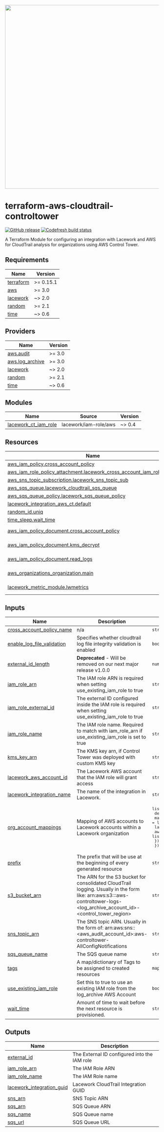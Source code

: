 <a href="https://lacework.com"><img src="https://techally-content.s3-us-west-1.amazonaws.com/public-content/lacework_logo_full.png" width="600"></a>

# terraform-aws-cloudtrail-controltower

[![GitHub release](https://img.shields.io/github/release/lacework/terraform-aws-cloudtrail-controltower.svg)](https://github.com/lacework/terraform-aws-cloudtrail-controltower/releases/)
[![Codefresh build status]( https://g.codefresh.io/api/badges/pipeline/lacework/terraform-modules%2Ftest-compatibility?type=cf-1&key=eyJhbGciOiJIUzI1NiJ9.NWVmNTAxOGU4Y2FjOGQzYTkxYjg3ZDEx.RJ3DEzWmBXrJX7m38iExJ_ntGv4_Ip8VTa-an8gBwBo)]( https://g.codefresh.io/pipelines/edit/new/builds?id=607e25e6728f5a6fba30431b&pipeline=test-compatibility&projects=terraform-modules&projectId=607db54b728f5a5f8930405d)

A Terraform Module for configuring an integration with Lacework and AWS for CloudTrail analysis for organizations using AWS Control Tower.

<!-- BEGIN_TF_DOCS -->
## Requirements

| Name | Version |
|------|---------|
| <a name="requirement_terraform"></a> [terraform](#requirement\_terraform) | >= 0.15.1 |
| <a name="requirement_aws"></a> [aws](#requirement\_aws) | >= 3.0 |
| <a name="requirement_lacework"></a> [lacework](#requirement\_lacework) | ~> 2.0 |
| <a name="requirement_random"></a> [random](#requirement\_random) | >= 2.1 |
| <a name="requirement_time"></a> [time](#requirement\_time) | ~> 0.6 |

## Providers

| Name | Version |
|------|---------|
| <a name="provider_aws.audit"></a> [aws.audit](#provider\_aws.audit) | >= 3.0 |
| <a name="provider_aws.log_archive"></a> [aws.log\_archive](#provider\_aws.log\_archive) | >= 3.0 |
| <a name="provider_lacework"></a> [lacework](#provider\_lacework) | ~> 2.0 |
| <a name="provider_random"></a> [random](#provider\_random) | >= 2.1 |
| <a name="provider_time"></a> [time](#provider\_time) | ~> 0.6 |

## Modules

| Name | Source | Version |
|------|--------|---------|
| <a name="module_lacework_ct_iam_role"></a> [lacework\_ct\_iam\_role](#module\_lacework\_ct\_iam\_role) | lacework/iam-role/aws | ~> 0.4 |

## Resources

| Name | Type |
|------|------|
| [aws_iam_policy.cross_account_policy](https://registry.terraform.io/providers/hashicorp/aws/latest/docs/resources/iam_policy) | resource |
| [aws_iam_role_policy_attachment.lacework_cross_account_iam_role_policy](https://registry.terraform.io/providers/hashicorp/aws/latest/docs/resources/iam_role_policy_attachment) | resource |
| [aws_sns_topic_subscription.lacework_sns_topic_sub](https://registry.terraform.io/providers/hashicorp/aws/latest/docs/resources/sns_topic_subscription) | resource |
| [aws_sqs_queue.lacework_cloudtrail_sqs_queue](https://registry.terraform.io/providers/hashicorp/aws/latest/docs/resources/sqs_queue) | resource |
| [aws_sqs_queue_policy.lacework_sqs_queue_policy](https://registry.terraform.io/providers/hashicorp/aws/latest/docs/resources/sqs_queue_policy) | resource |
| [lacework_integration_aws_ct.default](https://registry.terraform.io/providers/lacework/lacework/latest/docs/resources/integration_aws_ct) | resource |
| [random_id.uniq](https://registry.terraform.io/providers/hashicorp/random/latest/docs/resources/id) | resource |
| [time_sleep.wait_time](https://registry.terraform.io/providers/hashicorp/time/latest/docs/resources/sleep) | resource |
| [aws_iam_policy_document.cross_account_policy](https://registry.terraform.io/providers/hashicorp/aws/latest/docs/data-sources/iam_policy_document) | data source |
| [aws_iam_policy_document.kms_decrypt](https://registry.terraform.io/providers/hashicorp/aws/latest/docs/data-sources/iam_policy_document) | data source |
| [aws_iam_policy_document.read_logs](https://registry.terraform.io/providers/hashicorp/aws/latest/docs/data-sources/iam_policy_document) | data source |
| [aws_organizations_organization.main](https://registry.terraform.io/providers/hashicorp/aws/latest/docs/data-sources/organizations_organization) | data source |
| [lacework_metric_module.lwmetrics](https://registry.terraform.io/providers/lacework/lacework/latest/docs/data-sources/metric_module) | data source |

## Inputs

| Name | Description | Type | Default | Required |
|------|-------------|------|---------|:--------:|
| <a name="input_cross_account_policy_name"></a> [cross\_account\_policy\_name](#input\_cross\_account\_policy\_name) | n/a | `string` | `""` | no |
| <a name="input_enable_log_file_validation"></a> [enable\_log\_file\_validation](#input\_enable\_log\_file\_validation) | Specifies whether cloudtrail log file integrity validation is enabled | `bool` | `false` | no |
| <a name="input_external_id_length"></a> [external\_id\_length](#input\_external\_id\_length) | **Deprecated** - Will be removed on our next major release v1.0.0 | `number` | `16` | no |
| <a name="input_iam_role_arn"></a> [iam\_role\_arn](#input\_iam\_role\_arn) | The IAM role ARN is required when setting use\_existing\_iam\_role to true | `string` | `""` | no |
| <a name="input_iam_role_external_id"></a> [iam\_role\_external\_id](#input\_iam\_role\_external\_id) | The external ID configured inside the IAM role is required when setting use\_existing\_iam\_role to true | `string` | `""` | no |
| <a name="input_iam_role_name"></a> [iam\_role\_name](#input\_iam\_role\_name) | The IAM role name. Required to match with iam\_role\_arn if use\_existing\_iam\_role is set to true | `string` | `""` | no |
| <a name="input_kms_key_arn"></a> [kms\_key\_arn](#input\_kms\_key\_arn) | The KMS key arn, if Control Tower was deployed with custom KMS key | `string` | `""` | no |
| <a name="input_lacework_aws_account_id"></a> [lacework\_aws\_account\_id](#input\_lacework\_aws\_account\_id) | The Lacework AWS account that the IAM role will grant access | `string` | `"434813966438"` | no |
| <a name="input_lacework_integration_name"></a> [lacework\_integration\_name](#input\_lacework\_integration\_name) | The name of the integration in Lacework. | `string` | `"TF cloudtrail"` | no |
| <a name="input_org_account_mappings"></a> [org\_account\_mappings](#input\_org\_account\_mappings) | Mapping of AWS accounts to Lacework accounts within a Lacework organization | <pre>list(object({<br>    default_lacework_account = string<br>    mapping = list(object({<br>      lacework_account = string<br>      aws_accounts     = list(string)<br>    }))<br>  }))</pre> | `[]` | no |
| <a name="input_prefix"></a> [prefix](#input\_prefix) | The prefix that will be use at the beginning of every generated resource | `string` | `"lacework-ct"` | no |
| <a name="input_s3_bucket_arn"></a> [s3\_bucket\_arn](#input\_s3\_bucket\_arn) | The ARN for the  S3 bucket for consolidated CloudTrail logging. Usually in the form like: arn:aws:s3:::aws-controltower-logs-<log\_archive\_account\_id>-<control\_tower\_region> | `string` | n/a | yes |
| <a name="input_sns_topic_arn"></a> [sns\_topic\_arn](#input\_sns\_topic\_arn) | The SNS topic ARN. Usually in the form of: arn:aws:sns:<control-tower-region>:<aws\_audit\_account\_id>:aws-controltower-AllConfigNotifications | `string` | n/a | yes |
| <a name="input_sqs_queue_name"></a> [sqs\_queue\_name](#input\_sqs\_queue\_name) | The SQS queue name | `string` | `""` | no |
| <a name="input_tags"></a> [tags](#input\_tags) | A map/dictionary of Tags to be assigned to created resources | `map(string)` | `{}` | no |
| <a name="input_use_existing_iam_role"></a> [use\_existing\_iam\_role](#input\_use\_existing\_iam\_role) | Set this to true to use an existing IAM role from the log\_archive AWS Account | `bool` | `false` | no |
| <a name="input_wait_time"></a> [wait\_time](#input\_wait\_time) | Amount of time to wait before the next resource is provisioned. | `string` | `"10s"` | no |

## Outputs

| Name | Description |
|------|-------------|
| <a name="output_external_id"></a> [external\_id](#output\_external\_id) | The External ID configured into the IAM role |
| <a name="output_iam_role_arn"></a> [iam\_role\_arn](#output\_iam\_role\_arn) | The IAM Role ARN |
| <a name="output_iam_role_name"></a> [iam\_role\_name](#output\_iam\_role\_name) | The IAM Role name |
| <a name="output_lacework_integration_guid"></a> [lacework\_integration\_guid](#output\_lacework\_integration\_guid) | Lacework CloudTrail Integration GUID |
| <a name="output_sns_arn"></a> [sns\_arn](#output\_sns\_arn) | SNS Topic ARN |
| <a name="output_sqs_arn"></a> [sqs\_arn](#output\_sqs\_arn) | SQS Queue ARN |
| <a name="output_sqs_name"></a> [sqs\_name](#output\_sqs\_name) | SQS Queue name |
| <a name="output_sqs_url"></a> [sqs\_url](#output\_sqs\_url) | SQS Queue URL |
<!-- END_TF_DOCS -->